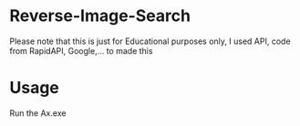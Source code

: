 # Reverse-Image-Search
Please note that this is just for Educational purposes only, I used API, code from RapidAPI, Google,... to made this
# Usage
Run the Ax.exe
